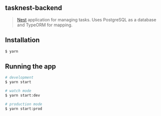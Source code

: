 
## tasknest-backend

>[Nest](https://github.com/nestjs/nest) application for managing tasks. Uses PostgreSQL as a database and TypeORM for mapping.

## Installation

```bash
$ yarn
```

## Running the app

```bash
# development
$ yarn start

# watch mode
$ yarn start:dev

# production mode
$ yarn start:prod
```
